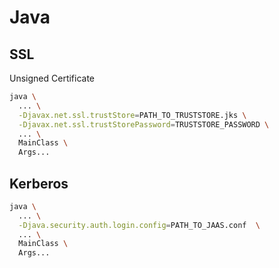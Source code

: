 # Java
## SSL
Unsigned Certificate
```bash
java \
  ... \
  -Djavax.net.ssl.trustStore=PATH_TO_TRUSTSTORE.jks \
  -Djavax.net.ssl.trustStorePassword=TRUSTSTORE_PASSWORD \
  ... \
  MainClass \
  Args...
```

## Kerberos
```bash
java \
  ... \
  -Djava.security.auth.login.config=PATH_TO_JAAS.conf  \
  ... \
  MainClass \
  Args...
```

